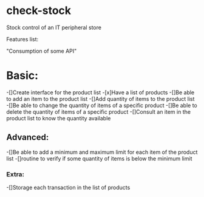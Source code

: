# check-stock
Stock control of an IT peripheral store

Features list:

"Consumption of some API"

# Basic:
-[]Create interface for the product list
-[x]Have a list of products
-[]Be able to add an item to the product list
-[]Add quantity of items to the product list
-[]Be able to change the quantity of items of a specific product
-[]Be able to delete the quantity of items of a specific product
-[]Consult an item in the product list to know the quantity available

## Advanced:
-[]Be able to add a minimum and maximum limit for each item of the product list
-[]routine to verify if some quantity of items is below the minimum limit

### Extra:
-[]Storage each transaction in the list of products


